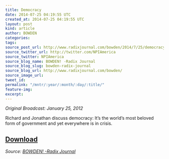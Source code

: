 ```yaml
---
title: Democracy
date: 2014-07-25 04:19:55 UTC
created_at: 2014-07-25 04:19:55 UTC
layout: post
kind: article
author: BOWDEN
categories: 
tags: 
source_post_url: http://www.radixjournal.com/bowden/2014/7/25/democracy
source_twitter_url: http://twitter.com/NPIAmerica
source_twitter: NPIAmerica
source_blog_name: BOWDEN! -Radix Journal
source_blog_slug: bowden-radix-journal
source_blog_url: http://www.radixjournal.com/bowden/
source_image_url: 
tweet_id: 
permalink: "/mntr/:year/:month/:day/:title/"
feature-img: 
excerpt: 
---
```

<p><em>Original Broadcast: January 25, 2012</em></p>

<p>Richard and Jonathan discuss democracy: It’s the world’s most beloved form of government and yet everywhere is in crisis.</p>



<h2><a href="https://soundcloud.com/radixjournal/democracy">Download</a></h2><div class="">
    <i>Source: <a href="http://www.radixjournal.com/bowden/">BOWDEN! -Radix Journal</a></i>
</div>
